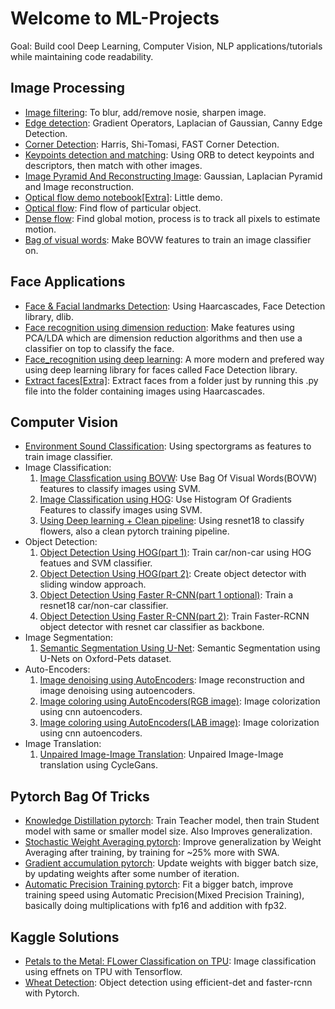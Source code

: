 # Welcome to ML-Projects
Goal: Build cool Deep Learning, Computer Vision, NLP applications/tutorials while maintaining code readability. 

## Image Processing
* [Image filtering](https://github.com/Anku5hk/The_ML_Workflow/blob/master/Image%20processing/Image_filtering.ipynb): To  blur, add/remove nosie, sharpen image.
* [Edge detection](https://github.com/Anku5hk/The_ML_Workflow/blob/master/Image%20processing/Edge_detection.ipynb): Gradient Operators, Laplacian of Gaussian, Canny Edge Detection.
* [Corner Detection](https://github.com/Anku5hk/The_ML_Workflow/blob/master/Image%20processing/Corner_Detection.ipynb): Harris, Shi-Tomasi, FAST Corner Detection.
* [Keypoints detection and matching](https://github.com/Anku5hk/The_ML_Workflow/blob/master/Image%20processing/Keypoints_detection_and_matching.ipynb): Using ORB to detect keypoints and descriptors, then match with other images.
* [Image Pyramid And Reconstructing Image](https://github.com/Anku5hk/The_ML_Workflow/blob/master/Image%20processing/Image_Pyramid_And_Reconstructing_Image.ipynb): Gaussian, Laplacian Pyramid and Image reconstruction.
* [Optical flow demo notebook[Extra]](https://github.com/Anku5hk/The_ML_Workflow/blob/master/Image%20processing/Optical_flow_demo.ipynb): Little demo.
* [Optical flow](https://github.com/Anku5hk/The_ML_Workflow/blob/master/Image%20processing/optical_flow.py): Find flow of particular object. 
* [Dense flow](https://github.com/Anku5hk/The_ML_Workflow/blob/master/Image%20processing/Dense_flow.py): Find global motion, process is to track all pixels to estimate motion.
* [Bag of visual words](https://github.com/Anku5hk/The_ML_Workflow/blob/master/Image%20processing/Bag_of_visual_words.ipynb): Make BOVW features to train an image classifier on.

## Face Applications
* [Face & Facial landmarks Detection](https://github.com/Anku5hk/The_ML_Workflow/blob/master/Face%20Recognition/Face_Detection_methods.ipynb): Using Haarcascades, Face Detection library, dlib.
* [Face recognition using dimension reduction](https://github.com/Anku5hk/The_ML_Workflow/blob/master/Face%20Recognition/Face_recognition_pca.ipynb): Make features using PCA/LDA which are dimension reduction algorithms and then use a classifier on top to classify the face.
* [Face_recognition using deep learning](https://github.com/Anku5hk/The_ML_Workflow/blob/master/Face%20Recognition/Face_recognition_deep_learning.ipynb): A more modern and prefered way using deep learning library for faces called Face Detection library.
* [Extract faces[Extra]](https://github.com/Anku5hk/The_ML_Workflow/blob/master/Image%20processing/extract_faces.py): Extract faces from a folder just by running this .py file into the folder containing images using Haarcascades.

## Computer Vision
* [Environment Sound Classification](https://github.com/Anku5hk/The_ML_Workflow/blob/master/Some_deep_learning/Environmental_Sound_Classification_PT.ipynb): Using spectorgrams as features to train image classifier.
* Image Classification:
  1. [Image Classfication using BOVW](https://github.com/Anku5hk/The_ML_Workflow/blob/master/Image%20processing/Image_Classfication_using_BOWV.ipynb): Use Bag Of Visual Words(BOVW) features to classify images using SVM.
  2. [Image Classification using HOG](https://github.com/Anku5hk/The_ML_Workflow/blob/master/Some_deep_learning/Image_Classification_Using_HOG%2BSVM.ipynb): Use Histogram Of Gradients Features to classify images using SVM.
  3. [Using Deep learning + Clean pipeline](https://github.com/Anku5hk/ML-Projects/blob/master/Some_deep_learning/Pytroch_GPU_Pipeline.ipynb): Using resnet18 to classify flowers, also a clean pytorch training pipeline.
* Object Detection:
  1. [Object Detection Using HOG(part 1)](https://github.com/Anku5hk/ML-Projects/blob/master/Some_deep_learning/Vehicle_Detector_Using_HOG.ipynb): Train car/non-car using HOG featues and SVM classifier.
  2. [Object Detection Using HOG(part 2)](https://github.com/Anku5hk/ML-Projects/blob/master/Vehicle_Detection/Vehicle_Detector_Using_HOG_2.ipynb): Create object detector with sliding window approach.
  3. [Object Detection Using Faster R-CNN(part 1 optional)](https://github.com/Anku5hk/The_ML_Workflow/blob/master/Some_deep_learning/Train_Feature_extractor.ipynb): Train a resnet18 car/non-car classifier.
  4. [Object Detection Using Faster R-CNN(part 2)](https://github.com/Anku5hk/ML-Projects/blob/master/Some_deep_learning/Train_Object_Detector.ipynb): Train Faster-RCNN object detector with resnet car classifier as backbone.
* Image Segmentation:
  1. [Semantic Segmentation Using U-Net](https://github.com/Anku5hk/The_ML_Workflow/blob/master/Some_deep_learning/Semantic_Segmentaion_Using_U_Net.ipynb): Semantic Segmentation using U-Nets on Oxford-Pets dataset.
* Auto-Encoders:
  1. [Image denoising using AutoEncoders](https://github.com/Anku5hk/The_ML_Workflow/blob/master/Some_deep_learning/Auto_encoders_with_Pytroch.ipynb): Image reconstruction and image denoising using autoencoders.
  2. [Image coloring using AutoEncoders(RGB image)](https://github.com/Anku5hk/ML-Projects/blob/master/Some_deep_learning/Image_coloring_with_auto_encoders_RGB.ipynb): Image colorization using cnn autoencoders.
  3. [Image coloring using AutoEncoders(LAB image)](https://github.com/Anku5hk/ML-Projects/blob/master/Some_deep_learning/Image_coloring_with_auto_encoders_LAB.ipynb): Image colorization using cnn autoencoders.
* Image Translation:
  1. [Unpaired Image-Image Translation](https://github.com/Anku5hk/The_ML_Workflow/blob/master/Some_deep_learning/Image_Image_Translation_using_CycleGans.ipynb): Unpaired Image-Image translation using CycleGans.

## Pytorch Bag Of Tricks
* [Knowledge Distillation pytorch](https://github.com/Anku5hk/ML-Projects/blob/master/Some_deep_learning/Knowledge_Distillation_pytorch.ipynb): Train Teacher model, then train Student model with same or smaller model size. Also Improves generalization.
* [Stochastic Weight Averaging pytorch](https://github.com/Anku5hk/ML-Projects/blob/master/Some_deep_learning/SWA_pytorch.ipynb): Improve generalization by Weight Averaging after training, by training for ~25% more with SWA. 
* [Gradient accumulation pytorch](https://github.com/Anku5hk/ML-Projects/blob/master/Some_deep_learning/Gradient_Accumulation_pytorch.ipynb): Update weights with bigger batch size, by updating weights after some number of iteration.
* [Automatic Precision Training pytorch](https://github.com/Anku5hk/ML-Projects/blob/master/Some_deep_learning/Automatic_Precision_Training_pytorch.ipynb): Fit a bigger batch, improve training speed using Automatic Precision(Mixed Precision Training), basically doing multiplications with fp16 and addition with fp32.

## Kaggle Solutions
* [Petals to the Metal: FLower Classification on TPU](https://github.com/Anku5hk/The_ML_Workflow/tree/master/Kaggle%20competitions%20solutions/Petals%20to%20the%20Metal_%20Flower%20Classification%20on%20TPU): Image classification using effnets on TPU with Tensorflow.
* [Wheat Detection](https://github.com/Anku5hk/The_ML_Workflow/tree/master/Kaggle%20competitions%20solutions/Wheat%20Detection): Object detection using efficient-det and faster-rcnn with Pytorch.

##

